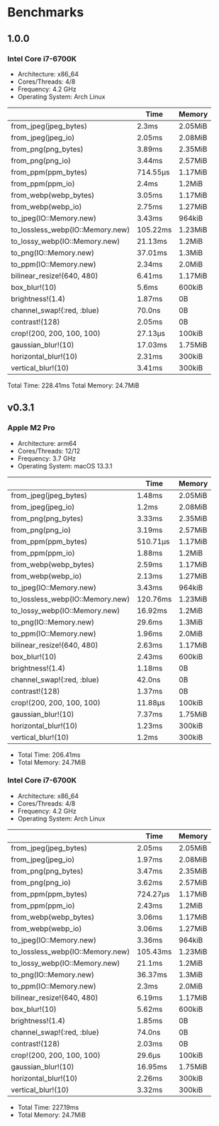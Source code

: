 # Benchmarks

## 1.0.0

### Intel Core i7-6700K

- Architecture: x86_64
- Cores/Threads: 4/8
- Frequency: 4.2 GHz
- Operating System: Arch Linux

|                                  | Time     | Memory  |
| -------------------------------- | -------- | ------- |
| from_jpeg(jpeg_bytes)            | 2.3ms    | 2.05MiB |
| from_jpeg(jpeg_io)               | 2.05ms   | 2.08MiB |
| from_png(png_bytes)              | 3.89ms   | 2.35MiB |
| from_png(png_io)                 | 3.44ms   | 2.57MiB |
| from_ppm(ppm_bytes)              | 714.55µs | 1.17MiB |
| from_ppm(ppm_io)                 | 2.4ms    | 1.2MiB  |
| from_webp(webp_bytes)            | 3.05ms   | 1.17MiB |
| from_webp(webp_io)               | 2.75ms   | 1.27MiB |
| to_jpeg(IO::Memory.new)          | 3.43ms   | 964kiB  |
| to_lossless_webp(IO::Memory.new) | 105.22ms | 1.23MiB |
| to_lossy_webp(IO::Memory.new)    | 21.13ms  | 1.2MiB  |
| to_png(IO::Memory.new)           | 37.01ms  | 1.3MiB  |
| to_ppm(IO::Memory.new)           | 2.34ms   | 2.0MiB  |
| bilinear_resize!(640, 480)       | 6.41ms   | 1.17MiB |
| box_blur!(10)                    | 5.6ms    | 600kiB  |
| brightness!(1.4)                 | 1.87ms   | 0B      |
| channel_swap!(:red, :blue)       | 70.0ns   | 0B      |
| contrast!(128)                   | 2.05ms   | 0B      |
| crop!(200, 200, 100, 100)        | 27.13µs  | 100kiB  |
| gaussian_blur!(10)               | 17.03ms  | 1.75MiB |
| horizontal_blur!(10)             | 2.31ms   | 300kiB  |
| vertical_blur!(10)               | 3.41ms   | 300kiB  |

Total Time: 228.41ms
Total Memory: 24.7MiB

## v0.3.1

### Apple M2 Pro

- Architecture: arm64
- Cores/Threads: 12/12
- Frequency: 3.7 GHz
- Operating System: macOS 13.3.1

|                                  | Time     | Memory  |
| -------------------------------- | -------- | ------- |
| from_jpeg(jpeg_bytes)            | 1.48ms   | 2.05MiB |
| from_jpeg(jpeg_io)               | 1.2ms    | 2.08MiB |
| from_png(png_bytes)              | 3.33ms   | 2.35MiB |
| from_png(png_io)                 | 3.19ms   | 2.57MiB |
| from_ppm(ppm_bytes)              | 510.71µs | 1.17MiB |
| from_ppm(ppm_io)                 | 1.88ms   | 1.2MiB  |
| from_webp(webp_bytes)            | 2.59ms   | 1.17MiB |
| from_webp(webp_io)               | 2.13ms   | 1.27MiB |
| to_jpeg(IO::Memory.new)          | 3.43ms   | 964kiB  |
| to_lossless_webp(IO::Memory.new) | 120.76ms | 1.23MiB |
| to_lossy_webp(IO::Memory.new)    | 16.92ms  | 1.2MiB  |
| to_png(IO::Memory.new)           | 29.6ms   | 1.3MiB  |
| to_ppm(IO::Memory.new)           | 1.96ms   | 2.0MiB  |
| bilinear_resize!(640, 480)       | 2.63ms   | 1.17MiB |
| box_blur!(10)                    | 2.43ms   | 600kiB  |
| brightness!(1.4)                 | 1.18ms   | 0B      |
| channel_swap!(:red, :blue)       | 42.0ns   | 0B      |
| contrast!(128)                   | 1.37ms   | 0B      |
| crop!(200, 200, 100, 100)        | 11.88µs  | 100kiB  |
| gaussian_blur!(10)               | 7.37ms   | 1.75MiB |
| horizontal_blur!(10)             | 1.23ms   | 300kiB  |
| vertical_blur!(10)               | 1.2ms    | 300kiB  |

- Total Time: 206.41ms
- Total Memory: 24.7MiB

### Intel Core i7-6700K

- Architecture: x86_64
- Cores/Threads: 4/8
- Frequency: 4.2 GHz
- Operating System: Arch Linux

|                                  | Time     | Memory  |
| -------------------------------- | -------- | ------- |
| from_jpeg(jpeg_bytes)            | 2.05ms   | 2.05MiB |
| from_jpeg(jpeg_io)               | 1.97ms   | 2.08MiB |
| from_png(png_bytes)              | 3.47ms   | 2.35MiB |
| from_png(png_io)                 | 3.62ms   | 2.57MiB |
| from_ppm(ppm_bytes)              | 724.27µs | 1.17MiB |
| from_ppm(ppm_io)                 | 2.43ms   | 1.2MiB  |
| from_webp(webp_bytes)            | 3.06ms   | 1.17MiB |
| from_webp(webp_io)               | 3.06ms   | 1.27MiB |
| to_jpeg(IO::Memory.new)          | 3.36ms   | 964kiB  |
| to_lossless_webp(IO::Memory.new) | 105.43ms | 1.23MiB |
| to_lossy_webp(IO::Memory.new)    | 21.1ms   | 1.2MiB  |
| to_png(IO::Memory.new)           | 36.37ms  | 1.3MiB  |
| to_ppm(IO::Memory.new)           | 2.3ms    | 2.0MiB  |
| bilinear_resize!(640, 480)       | 6.19ms   | 1.17MiB |
| box_blur!(10)                    | 5.62ms   | 600kiB  |
| brightness!(1.4)                 | 1.85ms   | 0B      |
| channel_swap!(:red, :blue)       | 74.0ns   | 0B      |
| contrast!(128)                   | 2.03ms   | 0B      |
| crop!(200, 200, 100, 100)        | 29.6µs   | 100kiB  |
| gaussian_blur!(10)               | 16.95ms  | 1.75MiB |
| horizontal_blur!(10)             | 2.26ms   | 300kiB  |
| vertical_blur!(10)               | 3.32ms   | 300kiB  |

- Total Time: 227.19ms
- Total Memory: 24.7MiB
